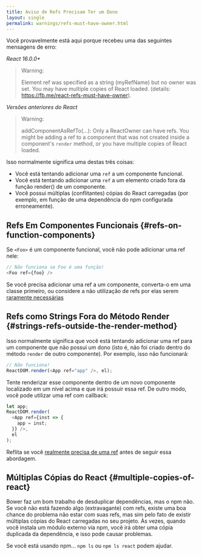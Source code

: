 ```yaml
---
title: Aviso de Refs Precisam Ter um Dono
layout: single
permalink: warnings/refs-must-have-owner.html
---
```


Você provavelmente está aqui porque recebeu uma das seguintes mensagens de erro:

*React 16.0.0+*
> Warning:
>
> Element ref was specified as a string (myRefName) but no owner was set. You may have multiple copies of React loaded. (details: https://fb.me/react-refs-must-have-owner).

*Versões anteriores do React*
> Warning:
>
> addComponentAsRefTo(...): Only a ReactOwner can have refs. You might be adding a ref to a component that was not created inside a component's `render` method, or you have multiple copies of React loaded.

Isso normalmente significa uma destas três coisas:

- Você está tentando adicionar uma `ref` a um componente funcional.
- Você está tentando adicionar uma `ref` a um elemento criado fora da função render() de um componente.
- Você possui múltiplas (conflitantes) cópias do React carregadas (por exemplo, em função de uma dependência do npm configurada erroneamente).

## Refs Em Componentes Funcionais {#refs-on-function-components}

Se `<Foo>` é um componente funcional, você não pode adicionar uma ref nele:

```js
// Não funciona se Foo é uma função!
<Foo ref={foo} />
```

Se você precisa adicionar uma ref a um componente, converta-o em uma classe primeiro, ou considere a não utilização de refs por elas serem [raramente necessárias](/docs/refs-and-the-dom.html#when-to-use-refs)

## Refs como Strings Fora do Método Render {#strings-refs-outside-the-render-method}

Isso normalmente significa que você está tentando adicionar uma ref para um componente que não possui um dono (isto é, não foi criado dentro do método `render` de outro componente). Por exemplo, isso não funcionará:

```js
// Não funciona!
ReactDOM.render(<App ref="app" />, el);
```

Tente renderizar esse componente dentro de um novo componente localizado em um nível acima e que irá possuir essa ref. De outro modo, você pode utilizar uma ref com callback:

```js
let app;
ReactDOM.render(
  <App ref={inst => {
    app = inst;
  }} />,
  el
);
```

Reflita se você [realmente precisa de uma ref](/docs/refs-and-the-dom.html#when-to-use-refs) antes de seguir essa abordagem.

## Múltiplas Cópias do React {#multiple-copies-of-react}

Bower faz um bom trabalho de desduplicar dependências, mas o npm não. Se você não está fazendo algo (extravagante) com refs, existe uma boa chance do problema não estar com suas refs, mas sim pelo fato de existir múltiplas cópias do React carregadas no seu projeto. Às vezes, quando você instala um módulo externo via npm, você irá obter uma cópia duplicada da dependência, e isso pode causar problemas.

Se você está usando npm... `npm ls` ou `npm ls react` podem ajudar.
